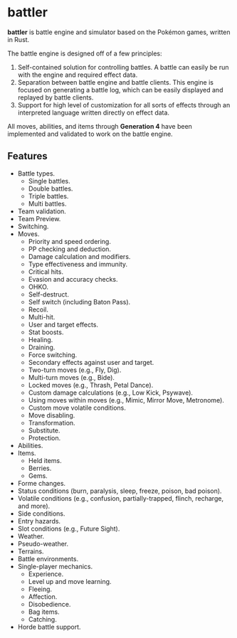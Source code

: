 # battler

**battler** is battle engine and simulator based on the Pokémon games, written in Rust.

The battle engine is designed off of a few principles:

1. Self-contained solution for controlling battles. A battle can easily be run with the engine and required effect data.
1. Separation between battle engine and battle clients. This engine is focused on generating a battle log, which can be easily displayed and replayed by battle clients.
1. Support for high level of customization for all sorts of effects through an interpreted language written directly on effect data.

All moves, abilities, and items through **Generation 4** have been implemented and validated to work on the battle engine.

## Features

- Battle types.
  - Single battles.
  - Double battles.
  - Triple battles.
  - Multi battles.
- Team validation.
- Team Preview.
- Switching.
- Moves.
  - Priority and speed ordering.
  - PP checking and deduction.
  - Damage calculation and modifiers.
  - Type effectiveness and immunity.
  - Critical hits.
  - Evasion and accuracy checks.
  - OHKO.
  - Self-destruct.
  - Self switch (including Baton Pass).
  - Recoil.
  - Multi-hit.
  - User and target effects.
  - Stat boosts.
  - Healing.
  - Draining.
  - Force switching.
  - Secondary effects against user and target.
  - Two-turn moves (e.g., Fly, Dig).
  - Multi-turn moves (e.g., Bide).
  - Locked moves (e.g., Thrash, Petal Dance).
  - Custom damage calculations (e.g., Low Kick, Psywave).
  - Using moves within moves (e.g., Mimic, Mirror Move, Metronome).
  - Custom move volatile conditions.
  - Move disabling.
  - Transformation.
  - Substitute.
  - Protection.
- Abilities.
- Items.
  - Held items.
  - Berries.
  - Gems.
- Forme changes.
- Status conditions (burn, paralysis, sleep, freeze, poison, bad poison).
- Volatile conditions (e.g., confusion, partially-trapped, flinch, recharge, and more).
- Side conditions.
- Entry hazards.
- Slot conditions (e.g., Future Sight).
- Weather.
- Pseudo-weather.
- Terrains.
- Battle environments.
- Single-player mechanics.
  - Experience.
  - Level up and move learning.
  - Fleeing.
  - Affection.
  - Disobedience.
  - Bag items.
  - Catching.
- Horde battle support.
